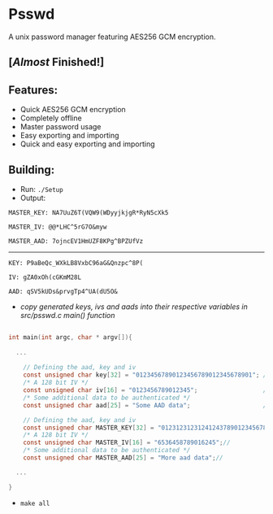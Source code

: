 # Psswd
A unix password manager featuring AES256 GCM encryption.
## [*Almost* Finished!]
## Features:
* Quick AES256 GCM encryption
* Completely offline
* Master password usage
* Easy exporting and importing
* Quick and easy exporting and importing

## Building:
* Run: `./Setup`
* Output:

`MASTER_KEY: NA7UuZ6T(VQW9(WDyyjkjgR*RyN5cXk5`

`MASTER_IV: @@*LHC^5rG7O&myw`

`MASTER_AAD: 7ojncEV1HmUZF8KPg^BPZUfVz`

___________________________________________

`KEY: P9aBeQc_WXkLB8VxbC96aG&Qnzpc^8P(`

`IV: gZA0xOh(cGKmM28L`

`AAD: qSV5kUDs&prvgTp4^UA(dU5O&`
        

* *copy generated keys, ivs and aads into their respective variables in src/psswd.c main() function*

```c

int main(int argc, char * argv[]){
  
  ...
  
	// Defining the aad, key and iv
	const unsigned char key[32] = "01234567890123456789012345678901"; // Replace with KEY
	/* A 128 bit IV */
	const unsigned char iv[16] = "0123456789012345";                  // Replace With IV
	/* Some additional data to be authenticated */
	const unsigned char aad[25] = "Some AAD data";                    // Replace with AAD

	// Defining the aad, key and iv
	const unsigned char MASTER_KEY[32] = "01231231231241243789012345678901"; // Replace with MASTER_KEY
	/* A 128 bit IV */
	const unsigned char MASTER_IV[16] = "6536458789016245";//                   Replace with MASTER_IV
	/* Some additional data to be authenticated */
	const unsigned char MASTER_AAD[25] = "More aad data";//                     Replace with MASTER_AAD

  ...

}

```

* `make all`

